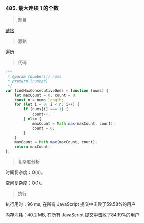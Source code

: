 ### 485. 最大连续 1 的个数

> 题目

[链接](https://leetcode-cn.com/problems/max-consecutive-ones/)

> 思路

遍历

> 代码

```js
/**
 * @param {number[]} nums
 * @return {number}
 */
var findMaxConsecutiveOnes = function (nums) {
    let maxCount = 0, count = 0;
    const n = nums.length;
    for (let i = 0; i < n; i++) {
        if (nums[i] === 1) {
            count++;
        } else {
            maxCount = Math.max(maxCount, count);
            count = 0;
        }
    }
    maxCount = Math.max(maxCount, count);
    return maxCount;
};
```

> 复杂度分析

时间复杂度：O(n)。

空间复杂度：O(1)。

> 执行

执行用时：96 ms, 在所有 JavaScript 提交中击败了59.58%的用户

内存消耗：40.2 MB, 在所有 JavaScript 提交中击败了84.19%的用户